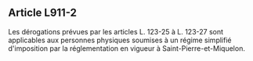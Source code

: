 Article L911-2
----
Les dérogations prévues par les articles L. 123-25 à L. 123-27 sont applicables
aux personnes physiques soumises à un régime simplifié d'imposition par la
réglementation en vigueur à Saint-Pierre-et-Miquelon.

